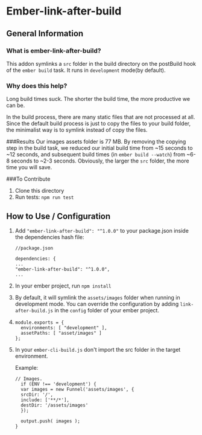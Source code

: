 # Ember-link-after-build

## General Information

### What is ember-link-after-build?
This addon symlinks a `src` folder in the build directory on the postBuild hook of the `ember build` task. It runs in `development` mode(by default).

### Why does this help?
Long build times suck. The shorter the build time, the more productive we can be.

In the build process, there are many static files that are not processed at all. Since the default build process is just to copy the files to your build folder, the minimalist way is to symlink instead of copy the files.

###Results
Our images assets folder is 77 MB. By removing the copying step in the build task, we reduced our initial build time from ~15 seconds to ~12 seconds, and subsequent build times (in `ember build --watch`) from ~6-8 seconds to ~2-3 seconds. Obviously, the larger the `src` folder, the more time you will save.

###To Contribute

1. Clone this directory
2. Run tests: `npm run test`

## How to Use / Configuration


1. Add `"ember-link-after-build": "^1.0.0"` to your package.json inside the dependencies hash file:

	
	```
	//package.json
	
	dependencies: {
	...
	"ember-link-after-build": "^1.0.0",
	...
	
	```

2. In your ember project, run `npm install`

3. By default, it will symlink the `assets/images` folder when running in development mode. You can override the configuration by adding `link-after-build.js` in the `config` folder of your ember project.
4. 
	```
	module.exports = {
	  environments: [ "development" ],
	  assetPaths: [ "asset/images" ]
	};
	
	```

4. In your `ember-cli-build.js` don't import the src folder in the target environment.
	
	Example:
	
	```
	// Images.
	  if (ENV !== 'development') {
	  var images = new Funnel('assets/images', {
	  srcDir: '/',
	  include: ['**/*'],
	  destDir: '/assets/images'
	  });
	
	  output.push( images );
	}
	```
	



